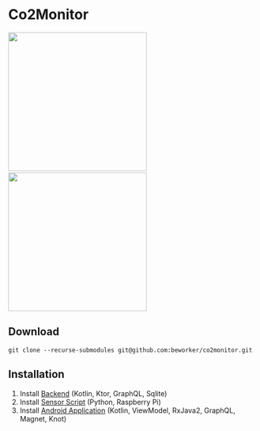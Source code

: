 # Co2Monitor

<img width="280" src="https://github.com/beworker/co2monitor/blob/master/android-client/docs/images/screen-1.png" />&nbsp;&nbsp;<img width="280" src="https://github.com/beworker/co2monitor/blob/master/android-client/docs/images/screen-3.png" />

## Download

`git clone --recurse-submodules git@github.com:beworker/co2monitor.git`

## Installation

1. Install [Backend](https://github.com/beworker/co2monitor/tree/master/backend) (Kotlin, Ktor, GraphQL, Sqlite)
2. Install [Sensor Script](https://github.com/beworker/co2monitor/tree/master/sensor) (Python, Raspberry Pi)
3. Install [Android Application](https://github.com/beworker/co2monitor/tree/master/android-client) (Kotlin, ViewModel, RxJava2, GraphQL, Magnet, Knot)
